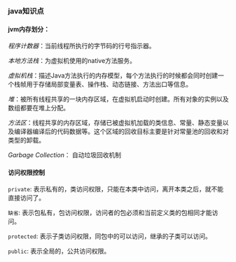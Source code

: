 ### java知识点

#### jvm内存划分：

*程序计数器*：当前线程所执行的字节码的行号指示器。

*本地方法栈*：为虚拟机使用的native方法服务。

*虚拟机栈*：描述Java方法执行的内存模型，每个方法执行的时候都会同时创建一个栈帧用于存储局部变量表、操作栈、动态链接、方法出口等信息。

*堆*：被所有线程共享的一块内存区域，在虚拟机启动时创建。所有对象的实例以及数组都要在堆上分配。

*方法区*：线程共享的内存区域，存储已被虚拟机加载的类信息、常量、静态变量以及编译器编译后的代码数据等。这个区域的回收目标主要是针对常量池的回收和对类型的卸载。

*Garbage Collection*： 自动垃圾回收机制

#### 访问权限控制

`private`: 表示私有的，类访问权限，只能在本类中访问，离开本类之后，就不能直接访问了。

`缺省`: 表示包私有，包访问权限，访问者的包必须和当前定义类的包相同才能访问。

`protected`: 表示子类访问权限，同包中的可以访问，继承的子类可以访问。

`public`: 表示全局的，公共访问权限。